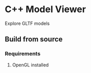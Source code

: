 # C++ Model Viewer

Explore GLTF models

## Build from source

### Requirements

1. OpenGL installed
